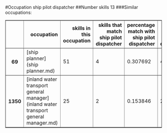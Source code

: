 #Occupation ship pilot dispatcher
##Number skills 13
###Similar occupations:
<table border="1" class="dataframe">
  <thead>
    <tr style="text-align: right;">
      <th></th>
      <th>occupation</th>
      <th>skills in this occupation</th>
      <th>skills that match ship pilot dispatcher</th>
      <th>percentage match with ship pilot dispatcher</th>
      <th>skills not in ship pilot dispatcher</th>
    </tr>
  </thead>
  <tbody>
    <tr>
      <th>69</th>
      <td>[ship planner](ship planner.md)</td>
      <td>51</td>
      <td>4</td>
      <td>0.307692</td>
      <td>47</td>
    </tr>
    <tr>
      <th>1350</th>
      <td>[inland water transport general manager](inland water transport general manager.md)</td>
      <td>25</td>
      <td>2</td>
      <td>0.153846</td>
      <td>23</td>
    </tr>
  </tbody>
</table>
